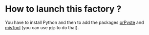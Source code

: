 How to launch this factory ?
============================

You have to install Python and then to add the packages
[orPyste](https://github.com/bc-python-tools/orpyste) and [misTool](https://github.com/bc-python-tools/mistool) (you can use ``pip`` to do that).
